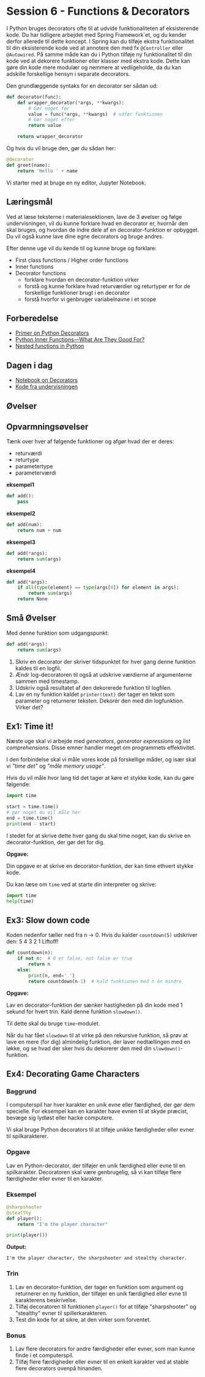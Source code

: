 # Session 6 - Functions & Decorators

I Python bruges decorators ofte til at udvide funktionaliteten af eksisterende kode. Du har tidligere arbejdet med Spring Framework´et, og du kender derfor allerede til dette koncept. I Spring kan du tilføje ekstra funktionalitet til din eksisterende kode ved at annotere den med fx `@Controller` eller `@Autowired`. På samme måde kan du i Python tilføje ny funktionalitet til din kode ved at dekorere funktioner eller klasser med ekstra kode. Dette kan gøre din kode mere modulær og nemmere at vedligeholde, da du kan adskille forskellige hensyn i separate decorators.

Den grundlæggende syntaks for en decorator ser sådan ud:

```python
def decorator(func):
    def wrapper_decorator(*args, **kwargs):
        # Gør noget før
        value = func(*args, **kwargs)  # udfør funktionen
        # Gør noget efter
        return value

    return wrapper_decorator
```

Og hvis du vil bruge den, gør du sådan her:

```python
@decorator
def greet(name):
    return 'Hello ' + name
```

Vi starter med at bruge en ny editor, Jupyter Notebook.

## Læringsmål

Ved at læse teksterne i materialesektionen, lave de 3 øvelser og følge undervisningen, vil du kunne forklare hvad en decorator er, hvornår den skal bruges, og hvordan de indre dele af en decorator-funktion er opbygget. Du vil også kunne lave dine egne decorators og bruge andres.

Efter denne uge vil du kende til og kunne bruge og forklare:

- First class functions / Higher order functions
- Inner functions
- Decorator functions
  - forklare hvordan en decorator-funktion virker
  - forstå og kunne forklare hvad returværdier og returtyper er for de forskellige funktioner brugt i en decorator
  - forstå hvorfor vi genbruger variabelnavne i et scope

## Forberedelse
- [Primer on Python Decorators](https://realpython.com/primer-on-python-decorators/)
- [Python Inner Functions—What Are They Good For?](https://realpython.com/inner-functions-what-are-they-good-for/)
- [Nested functions in Python](https://www.pythonmorsels.com/nested-functions/)

## Dagen i dag
- [Notebook on Decorators](Decorators.ipynb)
- [Kode fra undervisningen](kode_fra_undervisningen.ipynb)

## Øvelser

## Opvarmningsøvelser

Tænk over hver af følgende funktioner og afgør hvad der er deres:

- returværdi
- returtype
- parametertype
- parameterværdi

**eksempel1**

```python
def add():
    pass
```

**eksempel2**

```python
def add(num):
    return num + num
```

**eksempel3**

```python
def add(*args):
    return sum(args)
```

**eksempel4**

```python
def add(*args):
    if all(type(element) == type(args[0]) for element in args):
        return sum(args)
    return None
```

## Små Øvelser


Med denne funktion som udgangspunkt:

```python
def add(*args):
    return sum(args)
```

1. Skriv en decorator der skriver tidspunktet for hver gang denne funktion kaldes til en logfil.
2. Ændr log-decoratoren til også at udskrive værdierne af argumenterne sammen med timestamp.
3. Udskriv også resultatet af den dekorerede funktion til logfilen.
4. Lav en ny funktion kaldet `printer(text)` der tager en tekst som parameter og returnerer teksten. Dekorér den med din logfunktion. Virker det?

## Ex1: Time it!


Næste uge skal vi arbejde med *generators*, *generator expressions* og *list comprehensions*. Disse emner handler meget om programmets effektivitet.

I den forbindelse skal vi måle vores kode på forskellige måder, og især skal vi *"time det"* og *"måle memory usage"*.

Hvis du vil måle hvor lang tid det tager at køre et stykke kode, kan du gøre følgende:

```python
import time

start = time.time()
# gør noget du vil måle her
end = time.time()
print(end - start)
```

I stedet for at skrive dette hver gang du skal time noget, kan du skrive en decorator-funktion, der gør det for dig.

**Opgave:**

Din opgave er at skrive en decorator-funktion, der kan time ethvert stykke kode.

Du kan læse om `time` ved at starte din interpreter og skrive:

```python
import time
help(time)
```

## Ex3: Slow down code


Koden nedenfor tæller ned fra n -> 0. Hvis du kalder `countdown(5)` udskriver den: 5 4 3 2 1 Liftoff!

```python
def countdown(n):
    if not n:  # 0 er false, not false er true
        return n
    else:
        print(n, end=' ')
        return countdown(n-1)  # kald funktionen med n én mindre
```

**Opgave:**

Lav en decorator-funktion der sænker hastigheden på din kode med 1 sekund for hvert trin. Kald denne funktion `slowdown()`.

Til dette skal du bruge `time`-modulet.

Når du har fået `slowdown` til at virke på den rekursive funktion, så prøv at lave en mere (for dig) almindelig funktion, der laver nedtællingen med en løkke, og se hvad der sker hvis du dekorerer den med din `slowdown()`-funktion.

## Ex4: Decorating Game Characters

### Baggrund

I computerspil har hver karakter en unik evne eller færdighed, der gør dem specielle. For eksempel kan en karakter have evnen til at skyde præcist, bevæge sig lydløst eller hacke computere.

Vi skal bruge Python decorators til at tilføje unikke færdigheder eller evner til spilkarakterer.

### Opgave

Lav en Python-decorator, der tilføjer en unik færdighed eller evne til en spilkarakter. Decoratoren skal være genbrugelig, så vi kan tilføje flere færdigheder eller evner til en karakter.

### Eksempel

```python
@sharpshooter
@stealthy
def player():
    return "I'm the player character"

print(player())
```

**Output:**

```
I'm the player character, the sharpshooter and stealthy character.
```

### Trin

1. Lav en decorator-funktion, der tager en funktion som argument og returnerer en ny funktion, der tilføjer en unik færdighed eller evne til karakterens beskrivelse.
2. Tilføj decoratoren til funktionen `player()` for at tilføje "sharpshooter" og "stealthy" evner til spillerkarakteren.
3. Test din kode for at sikre, at den virker som forventet.

### Bonus

1. Lav flere decorators for andre færdigheder eller evner, som man kunne finde i et computerspil.
2. Tilføj flere færdigheder eller evner til en enkelt karakter ved at stable flere decorators ovenpå hinanden.


<!--
## Materialer



- [Øvelser](exercises.md)
-->
<!--
- [Code examples from teachings](https://github.com/python-elective-kea/spring2023-code-examples-from-teachings/tree/master/ses6) 
-->